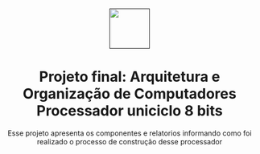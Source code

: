 <br />
<p align="center">
  <a href="">
    <img src="https://user-images.githubusercontent.com/49700354/114078715-a61b2f00-987f-11eb-8eef-6fd7cfc17d33.png" alt="" width="80" height="80">
  </a>

  <h1 align="center">Projeto final: Arquitetura e Organização de Computadores
  Processador uniciclo 8 bits
</h1>
  
  <p align="center">
    Esse projeto apresenta os componentes e relatorios informando como foi realizado o processo de construção desse processador
    <br />
    <br />

